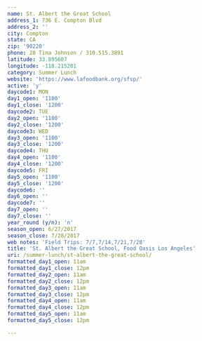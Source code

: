 ```yaml
---
name: St. Albert the Great School
address_1: 736 E. Compton Blvd
address_2: ''
city: Compton
state: CA
zip: '90220'
phone: 28 Tina Johnson / 310.515.3891
latitude: 33.895607
longitude: -118.215201
category: Summer Lunch
website: 'https://www.lafoodbank.org/sfsp/'
active: 'y'
daycode1: MON
day1_open: '1100'
day1_close: '1200'
daycode2: TUE
day2_open: '1100'
day2_close: '1200'
daycode3: WED
day3_open: '1100'
day3_close: '1200'
daycode4: THU
day4_open: '1100'
day4_close: '1200'
daycode5: FRI
day5_open: '1100'
day5_close: '1200'
daycode6: ''
day6_open: ''
daycode7: ''
day7_open: ''
day7_close: ''
year_round (y/n): 'n'
season_open: 6/27/2017
season_close: 7/28/2017
web notes: 'Field Trips: 7/7,7/14,7/21,7/28'
title: 'St. Albert the Great School, Food Oasis Los Angeles'
uri: /summer-lunch/st-albert-the-great-school/
formatted_day1_open: 11am
formatted_day1_close: 12pm
formatted_day2_open: 11am
formatted_day2_close: 12pm
formatted_day3_open: 11am
formatted_day3_close: 12pm
formatted_day4_open: 11am
formatted_day4_close: 12pm
formatted_day5_open: 11am
formatted_day5_close: 12pm

---
```



